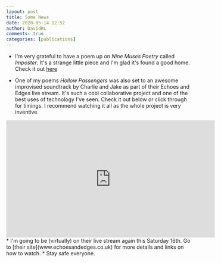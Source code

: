 ```yaml
---
layout: post
title: Some News
date: 2020-05-14 12:52
author: DavidRL
comments: true
categories: [publications]
---
```


* I'm very grateful to have a poem up on *Nine Muses Poetry* called *Imposter*. It's a strange little piece and I'm glad it's found a good home. Check it out [here](https://ninemusespoetry.com/2020/05/14/one-poem-by-david-ralph-lewis/)
<!--more-->
* One of my poems *Hollow Passengers* was also set to an awesome improvised soundtrack by Charlie and Jake as part of their Echoes and Edges live stream. It's such a cool collaborative project and one of the best uses of technology I've seen. Check it out below or click through for timings. I recommend watching it all as the whole project is very inventive.
<iframe width="560" height="315" src="https://www.youtube.com/embed/vyHRtbjwlFY" frameborder="0" allowfullscreen></iframe>  
* I'm going to be (virtually) on their live stream again this Saturday 16th. Go to [their site](www.echoesandedges.co.uk) for more details and links on how to watch.
* Stay safe everyone.
